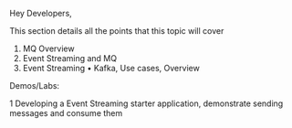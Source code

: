 Hey Developers,

This section details all the points that this topic will cover

1. MQ Overview
2. Event Streaming and MQ
3. Event Streaming • Kafka,  Use cases, Overview

Demos/Labs:

1 Developing a Event Streaming starter application, demonstrate sending messages and consume them
